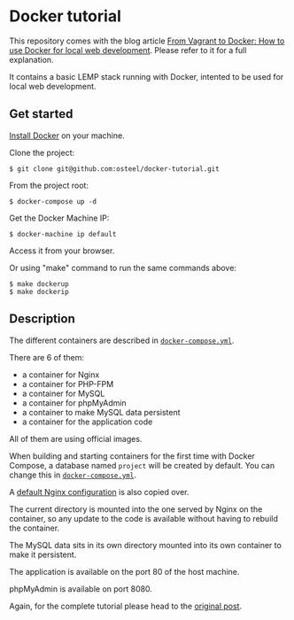 # Docker tutorial

This repository comes with the blog article [From Vagrant to Docker: How to use Docker for local web development](http://blog.osteel.me/posts/2015/12/18/from-vagrant-to-docker-how-to-use-docker-for-local-web-development.html "From Vagrant to Docker: How to use Docker for local web development"). Please refer to it for a full explanation.

It contains a basic LEMP stack running with Docker, intented to be used for local web development.

## Get started

[Install Docker](https://docs.docker.com/engine/installation/ "Install Docker Engine") on your machine.

Clone the project:

    $ git clone git@github.com:osteel/docker-tutorial.git

From the project root:

    $ docker-compose up -d

Get the Docker Machine IP:

    $ docker-machine ip default

Access it from your browser.

Or using "make" command to run the same commands above:

    $ make dockerup
    $ make dockerip


## Description

The different containers are described in [`docker-compose.yml`](https://github.com/osteel/docker-tutorial/blob/master/docker-compose.yml).

There are 6 of them:

 - a container for Nginx
 - a container for PHP-FPM
 - a container for MySQL
 - a container for phpMyAdmin
 - a container to make MySQL data persistent
 - a container for the application code

All of them are using official images.

When building and starting containers for the first time with Docker Compose, a database named `project` will be created by default. You can change this in [`docker-compose.yml`](https://github.com/osteel/docker-tutorial/blob/master/docker-compose.yml).

A [default Nginx configuration](https://github.com/osteel/docker-tutorial/blob/master/nginx/default.conf) is also copied over.

The current directory is mounted into the one served by Nginx on the container, so any update to the code is available without having to rebuild the container.

The MySQL data sits in its own directory mounted into its own container to make it persistent.

The application is available on the port 80 of the host machine.

phpMyAdmin is available on port 8080.

Again, for the complete tutorial please head to the [original post](http://blog.osteel.me/posts/2015/12/18/from-vagrant-to-docker-how-to-use-docker-for-local-web-development.html "From Vagrant to Docker: How to use Docker for local web development").

